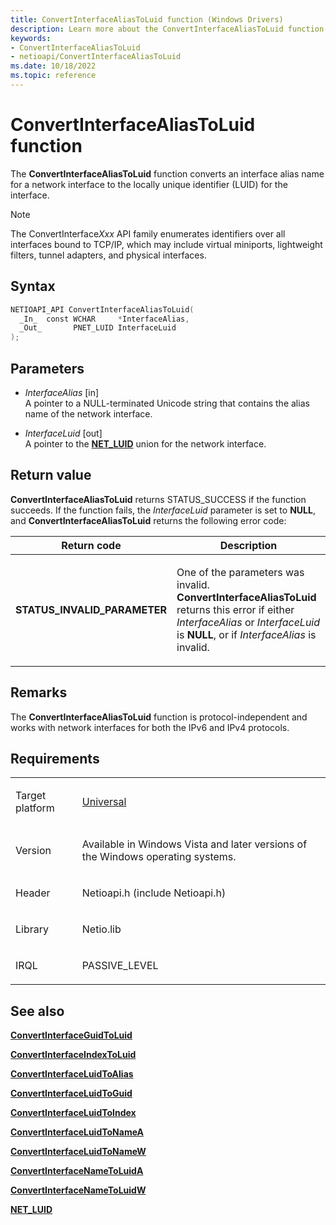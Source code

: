 ```yaml
---
title: ConvertInterfaceAliasToLuid function (Windows Drivers)
description: Learn more about the ConvertInterfaceAliasToLuid function.
keywords:
- ConvertInterfaceAliasToLuid
- netioapi/ConvertInterfaceAliasToLuid
ms.date: 10/18/2022
ms.topic: reference
---
```


# ConvertInterfaceAliasToLuid function

The **ConvertInterfaceAliasToLuid** function converts an interface alias name for a network interface to the locally unique identifier (LUID) for the interface.

> [!NOTE]
> The ConvertInterface*Xxx* API family enumerates identifiers over all interfaces bound to TCP/IP, which may include virtual miniports, lightweight filters, tunnel adapters, and physical interfaces.

## Syntax

``` c++
NETIOAPI_API ConvertInterfaceAliasToLuid(
  _In_  const WCHAR     *InterfaceAlias,
  _Out_       PNET_LUID InterfaceLuid
);
```

## Parameters

- *InterfaceAlias* \[in\]  
   A pointer to a NULL-terminated Unicode string that contains the alias name of the network interface.

- *InterfaceLuid* \[out\]  
   A pointer to the [**NET\_LUID**](net-luid-value.md) union for the network interface.

## Return value

**ConvertInterfaceAliasToLuid** returns STATUS\_SUCCESS if the function succeeds. If the function fails, the *InterfaceLuid* parameter is set to **NULL**, and **ConvertInterfaceAliasToLuid** returns the following error code:

<table>
<thead>
<tr class="header">
<th>Return code</th>
<th>Description</th>
</tr>
</thead>
<tbody>
<tr class="odd">
<td><strong>STATUS_INVALID_PARAMETER</strong></td>
<td><p>One of the parameters was invalid. <strong>ConvertInterfaceAliasToLuid</strong> returns this error if either <em>InterfaceAlias</em> or <em>InterfaceLuid</em> is <strong>NULL</strong>, or if <em>InterfaceAlias</em> is invalid.</p></td>
</tr>
</tbody>
</table>

## Remarks

The **ConvertInterfaceAliasToLuid** function is protocol-independent and works with network interfaces for both the IPv6 and IPv4 protocols.

## Requirements

<table>
<tbody>
<tr class="odd">
<td><p>Target platform</p></td>
<td><a href="/windows-hardware/drivers/develop/target-platforms">Universal</a></td>
</tr>
<tr class="even">
<td><p>Version</p></td>
<td><p>Available in Windows Vista and later versions of the Windows operating systems.</p></td>
</tr>
<tr class="odd">
<td><p>Header</p></td>
<td>Netioapi.h (include Netioapi.h)</td>
</tr>
<tr class="even">
<td><p>Library</p></td>
<td>Netio.lib</td>
</tr>
<tr class="odd">
<td><p>IRQL</p></td>
<td><p>PASSIVE_LEVEL</p></td>
</tr>
</tbody>
</table>

## See also

[**ConvertInterfaceGuidToLuid**](convertinterfaceguidtoluid.md)

[**ConvertInterfaceIndexToLuid**](convertinterfaceindextoluid.md)

[**ConvertInterfaceLuidToAlias**](convertinterfaceluidtoalias.md)

[**ConvertInterfaceLuidToGuid**](convertinterfaceluidtoguid.md)

[**ConvertInterfaceLuidToIndex**](convertinterfaceluidtoindex.md)

[**ConvertInterfaceLuidToNameA**](convertinterfaceluidtonamea.md)

[**ConvertInterfaceLuidToNameW**](convertinterfaceluidtonamew.md)

[**ConvertInterfaceNameToLuidA**](convertinterfacenametoluida.md)

[**ConvertInterfaceNameToLuidW**](convertinterfacenametoluidw.md)

[**NET\_LUID**](net-luid-value.md)
